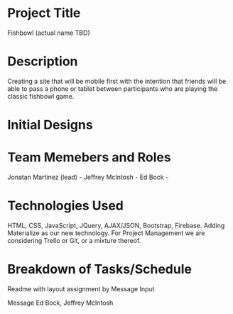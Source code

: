 # Project Title
Fishbowl (actual name TBD)

# Description
Creating a site that will be mobile first with the intention that friends will be able to pass a phone or tablet between participants who are playing the classic fishbowl game.

# Initial Designs

# Team Memebers and Roles
Jonatan Martinez (lead) -
Jeffrey McIntosh -
Ed Bock -

# Technologies Used
HTML, CSS, JavaScript, JQuery, AJAX/JSON, Bootstrap, Firebase. Adding Materialize as our new technology. For Project Management we are considering Trello or Git, or a mixture thereof.

# Breakdown of Tasks/Schedule
Readme with layout assignment by
Message Input

Message Ed Bock, Jeffrey McIntosh